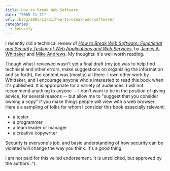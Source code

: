```yaml
---
title: How to Break Web Software
date: "2005-11-21"
url: /blog/2005/11/21/how-to-break-web-software/
categories:
  - Security
---
```

I recently did a technical review of [*How to Break Web Software: Functional and Security Testing of Web Applications and Web Services*](http://www.amazon.com/gp/product/0321369440?ie=UTF8&#038;tag=xaprb-20&#038;link_code=as3&#038;camp=211189&#038;creative=373489&#038;creativeASIN=0321369440), by [James A. Whittaker](http://www.cs.fit.edu/~jw/) and [Mike Andrews](http://www.foundstone.com/). My thoughts: it's well worth reading.

Though what I reviewed wasn't yet a final draft (my job was to help find technical and other errors, make suggestions on organizing the information and so forth), the content was (mostly) all there. I own other work by Whittaker, and I encourage anyone who's interested to read this book when it's published. It is appropriate for a variety of audiences. I will not recommend anything to anyone -- I don't want to be in the position of giving advice, for several reasons -- but allow me to "suggest that you consider owning a copy" if you make things people will view with a web browser. Here's a sampling of folks for whom I consider this book especially relevant:

*   a tester
*   a programmer
*   a team leader or manager
*   a creative copywriter

Security is everyone's job, and basic understanding of how security can be violated will change the way you think. It's a good thing.

I am not paid for this veiled endorsement. It is unsolicited, but approved by the authors :^).


